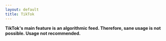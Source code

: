 ```yaml
---
layout: default
title: TikTok
---
```


**TikTok's main feature is an algorithmic feed. Therefore, sane usage is not possible. Usage not recommended.**
